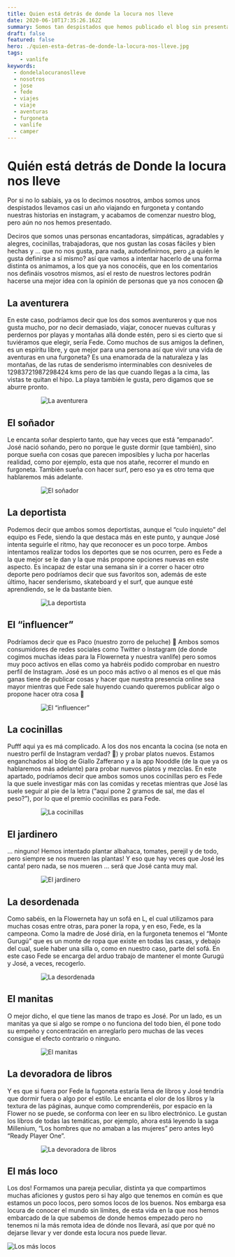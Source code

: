 ```yaml
---
title: Quien está detrás de donde la locura nos lleve
date: 2020-06-10T17:35:26.162Z
summary: Somos tan despistados que hemos publicado el blog sin presentarnos, así que vamos a aprovechar ahora, pero lo vamos a hacer de una forma distinta.
draft: false
featured: false
hero: ./quien-esta-detras-de-donde-la-locura-nos-lleve.jpg
tags:
	- vanlife
keywords:
  - dondelalocuranoslleve
  - nosotros
  - jose
  - fede
  - viajes
  - viaje
  - aventuras
  - furgoneta
  - vanlife
  - camper
---
```


# Quién está detrás de Donde la locura nos lleve

Por si no lo sabíais, ya os lo decimos nosotros, ambos somos unos despistados llevamos casi un año viajando en furgoneta y contando nuestras historias en instagram, y acabamos de comenzar nuestro blog, pero aún no nos hemos presentado.

Deciros que somos unas personas encantadoras, simpáticas, agradables y alegres, cocinillas, trabajadoras, que nos gustan las cosas fáciles y bien hechas y … que no nos gusta, para nada, autodefinirnos, pero ¿a quién le gusta definirse a sí mismo? así que vamos a intentar hacerlo de una forma distinta os animamos, a los que ya nos conocéis, que en los comentarios nos defináis vosotros mismos, así el resto de nuestros lectores podrán hacerse una mejor idea con la opinión de personas que ya nos conocen 😱

## La aventurera

En este caso, podríamos decir que los dos somos aventureros y que nos gusta mucho, por no decir demasiado, viajar, conocer nuevas culturas y perdernos por playas y montañas allá donde estén, pero si es cierto que si tuviéramos que elegir, sería Fede. Como muchos de sus amigos la definen, es un espíritu libre, y que mejor para una persona así que vivir una vida de aventuras en una furgoneta? Es una enamorada de la naturaleza y las montañas, de las rutas de senderismo interminables con desniveles de 12983721987298424 kms pero de las que cuando llegas a la cima, las vistas te quitan el hipo. La playa también le gusta, pero digamos que se aburre pronto.

<div style="max-width:350px;width:auto;margin:0 auto;">

![La aventurera](./images/la-aventurera_l-avventuriera.jpg)

</div>

## El soñador

Le encanta soñar despierto tanto, que hay veces que está “empanado”. José nació soñando, pero no porque le guste dormir (que también), sino porque sueña con cosas que parecen imposibles y lucha por hacerlas realidad, como por ejemplo, esta que nos atañe, recorrer el mundo en furgoneta. También sueña con hacer surf, pero eso ya es otro tema que hablaremos más adelante.

<div style="max-width:350px;width:auto;margin:0 auto;">

![El soñador](./images/el-sonador_il-sognatore.jpg)

</div>

## La deportista

Podemos decir que ambos somos deportistas, aunque el “culo inquieto” del equipo es Fede, siendo la que destaca más en este punto, y aunque José intenta seguirle el ritmo, hay que reconocer es un poco torpe. Ambos intentamos realizar todos los deportes que se nos ocurren, pero es Fede a la que mejor se le dan y la que más propone opciones nuevas en este aspecto. Es incapaz de estar una semana sin ir a correr o hacer otro deporte pero podríamos decir que sus favoritos son, además de este último, hacer senderismo, skateboard y el surf, que aunque esté aprendiendo, se le da bastante bien.

<div style="max-width:350px;width:auto;margin:0 auto;">

![La deportista](./images/la-deportista_la-sportiva.jpg)

</div>

## El “influencer”

Podríamos decir que es Paco (nuestro zorro de peluche) 🤣 Ambos somos consumidores de redes sociales como Twitter o Instagram (de donde cogimos muchas ideas para la Flowerneta y nuestra vanlife) pero somos muy poco activos en ellas como ya habréis podido comprobar en nuestro perfil de Instagram. José es un poco más activo o al menos es el que más ganas tiene de publicar cosas y hacer que nuestra presencia online sea mayor mientras que Fede sale huyendo cuando queremos publicar algo o propone hacer otra cosa 🤣

<div style="max-width:350px;width:auto;margin:0 auto;">

![El “influencer”](./images/el-influencer_l-influencer.jpg)

</div>

## La cocinillas

Pufff aqui ya es má complicado. A los dos nos encanta la cocina (se nota en nuestro perfil de Instagram verdad? 🤣) y probar platos nuevos. Estamos enganchados al blog de Giallo Zafferano y a la app Nooddle (de la que ya os hablaremos más adelante) para probar nuevos platos y mezclas. En este apartado, podríamos decir que ambos somos unos cocinillas pero es Fede la que suele investigar más con las comidas y recetas mientras que José las suele seguir al pie de la letra (“aquí pone 2 gramos de sal, me das el peso?”), por lo que el premio cocinillas es para Fede.

<div style="max-width:350px;width:auto;margin:0 auto;">

![La cocinillas](./images/la-cocinillas_la-chef.jpg)

</div>

## El jardinero

… ninguno! Hemos intentado plantar albahaca, tomates, perejil y de todo, pero siempre se nos mueren las plantas! Y eso que hay veces que José les canta! pero nada, se nos mueren … será que José canta muy mal.

<div style="max-width:350px;width:auto;margin:0 auto;">

![El jardinero](./images/el-jardinero_il-pollice-verde.jpg)

</div>

## La desordenada

Como sabéis, en la Flowerneta hay un sofá en L, el cual utilizamos para muchas cosas 
entre otras, para poner la ropa, y en eso, Fede, es la campeona. Como la madre de José diría, en la furgoneta tenemos el “Monte Gurugú” que es un monte de ropa que existe en todas las casas, y debajo del cual, suele haber una silla o, como en nuestro caso, parte del sofá. En este caso Fede se encarga del arduo trabajo de mantener el monte Gurugú y José, a veces, recogerlo.

<div style="max-width:350px;width:auto;margin:0 auto;">

![La desordenada](./images/la-desordenada_la-disordinata.jpg)

</div>

## El manitas

O mejor dicho, el que tiene las manos de trapo es José. Por un lado, es un manitas ya que si algo se rompe o no funciona del todo bien, él pone todo su empeño y concentración en arreglarlo pero muchas de las veces consigue el efecto contrario o ninguno.

<div style="max-width:350px;width:auto;margin:0 auto;">

![El manitas](./images/el-manitas_il-ciappinaro.jpg)

</div>

## La devoradora de libros

Y es que si fuera por Fede la fugoneta estaría llena de libros y José tendría que dormir fuera o algo por el estilo. Le encanta el olor de los libros y la textura de las páginas, aunque como comprenderéis, por espacio en la Flower no se puede, se conforma con leer en su libro electrónico. Le gustan los libros de todas las temáticas, por ejemplo, ahora está leyendo la saga Millenium, “Los hombres que no amaban a las mujeres” pero antes leyó “Ready Player One”.

<div style="max-width:350px;width:auto;margin:0 auto;">

![La devoradora de libros](./images/la-devoradora-de-libros_la-divoratrice-di-libri.jpg)

</div>

## El más loco

Los dos! Formamos una pareja peculiar, distinta ya que compartimos muchas aficiones y gustos pero si hay algo que tenemos en común es que estamos un poco locos, pero somos locos de los buenos. Nos embarga esa locura de conocer el mundo sin límites, de esta vida en la que nos hemos embarcado de la que sabemos de donde hemos empezado pero no tenemos ni la más remota idea de dónde nos llevará, así que por qué no dejarse llevar y ver donde esta locura nos puede llevar.

![Los más locos](./images/los-locos_il-matto-da-legare.jpg)
